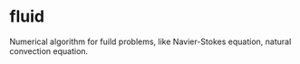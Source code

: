 # fluid
Numerical algorithm for fuild problems, like Navier-Stokes equation, natural convection equation.

